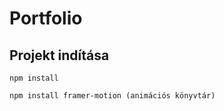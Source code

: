 # Portfolio

## Projekt indítása

```
npm install
```

```
npm install framer-motion (animációs könyvtár)
```

